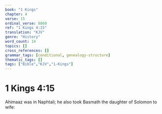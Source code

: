 ```yaml
---
book: "1 Kings"
chapter: 4
verse: 15
ordinal_verse: 8860
ref: "1 Kings 4:15"
translation: "KJV"
genre: "History"
word_count: 14
topics: []
cross_references: []
grammar_tags: [conditional, genealogy-structure]
thematic_tags: []
tags: ["Bible","KJV","1-Kings"]
---
```


# 1 Kings 4:15

Ahimaaz was in Naphtali; he also took Basmath the daughter of Solomon to wife:
